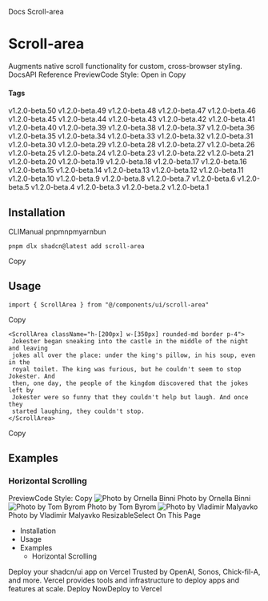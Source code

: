 Docs
Scroll-area
# Scroll-area
Augments native scroll functionality for custom, cross-browser styling.
DocsAPI Reference
PreviewCode
Style: 
Open in Copy
#### Tags
v1.2.0-beta.50
v1.2.0-beta.49
v1.2.0-beta.48
v1.2.0-beta.47
v1.2.0-beta.46
v1.2.0-beta.45
v1.2.0-beta.44
v1.2.0-beta.43
v1.2.0-beta.42
v1.2.0-beta.41
v1.2.0-beta.40
v1.2.0-beta.39
v1.2.0-beta.38
v1.2.0-beta.37
v1.2.0-beta.36
v1.2.0-beta.35
v1.2.0-beta.34
v1.2.0-beta.33
v1.2.0-beta.32
v1.2.0-beta.31
v1.2.0-beta.30
v1.2.0-beta.29
v1.2.0-beta.28
v1.2.0-beta.27
v1.2.0-beta.26
v1.2.0-beta.25
v1.2.0-beta.24
v1.2.0-beta.23
v1.2.0-beta.22
v1.2.0-beta.21
v1.2.0-beta.20
v1.2.0-beta.19
v1.2.0-beta.18
v1.2.0-beta.17
v1.2.0-beta.16
v1.2.0-beta.15
v1.2.0-beta.14
v1.2.0-beta.13
v1.2.0-beta.12
v1.2.0-beta.11
v1.2.0-beta.10
v1.2.0-beta.9
v1.2.0-beta.8
v1.2.0-beta.7
v1.2.0-beta.6
v1.2.0-beta.5
v1.2.0-beta.4
v1.2.0-beta.3
v1.2.0-beta.2
v1.2.0-beta.1
## Installation
CLIManual
pnpmnpmyarnbun
```
pnpm dlx shadcn@latest add scroll-area

```

Copy
## Usage
```
import { ScrollArea } from "@/components/ui/scroll-area"
```
Copy
```
<ScrollArea className="h-[200px] w-[350px] rounded-md border p-4">
 Jokester began sneaking into the castle in the middle of the night and leaving
 jokes all over the place: under the king's pillow, in his soup, even in the
 royal toilet. The king was furious, but he couldn't seem to stop Jokester. And
 then, one day, the people of the kingdom discovered that the jokes left by
 Jokester were so funny that they couldn't help but laugh. And once they
 started laughing, they couldn't stop.
</ScrollArea>
```
Copy
## Examples
### Horizontal Scrolling
PreviewCode
Style: 
Copy
![Photo by Ornella Binni](https://ui.shadcn.com/_next/image?url=https%3A%2F%2Fimages.unsplash.com%2Fphoto-1465869185982-5a1a7522cbcb%3Fauto%3Dformat%26fit%3Dcrop%26w%3D300%26q%3D80&w=640&q=75)
Photo by Ornella Binni
![Photo by Tom Byrom](https://ui.shadcn.com/_next/image?url=https%3A%2F%2Fimages.unsplash.com%2Fphoto-1548516173-3cabfa4607e9%3Fauto%3Dformat%26fit%3Dcrop%26w%3D300%26q%3D80&w=640&q=75)
Photo by Tom Byrom
![Photo by Vladimir Malyavko](https://ui.shadcn.com/_next/image?url=https%3A%2F%2Fimages.unsplash.com%2Fphoto-1494337480532-3725c85fd2ab%3Fauto%3Dformat%26fit%3Dcrop%26w%3D300%26q%3D80&w=640&q=75)
Photo by Vladimir Malyavko
ResizableSelect
On This Page
  * Installation
  * Usage
  * Examples
    * Horizontal Scrolling


Deploy your shadcn/ui app on Vercel
Trusted by OpenAI, Sonos, Chick-fil-A, and more.
Vercel provides tools and infrastructure to deploy apps and features at scale.
Deploy NowDeploy to Vercel
